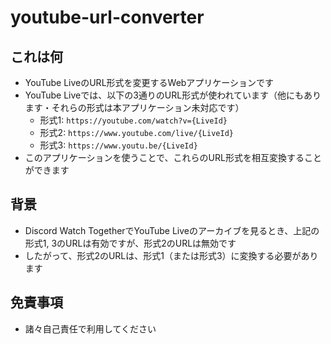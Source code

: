 # youtube-url-converter

## これは何

- YouTube LiveのURL形式を変更するWebアプリケーションです
- YouTube Liveでは、以下の3通りのURL形式が使われています（他にもあります・それらの形式は本アプリケーション未対応です）
  - 形式1: `https://youtube.com/watch?v={LiveId}`
  - 形式2: `https://www.youtube.com/live/{LiveId}`
  - 形式3: `https://www.youtu.be/{LiveId}`
- このアプリケーションを使うことで、これらのURL形式を相互変換することができます

## 背景

- Discord Watch TogetherでYouTube Liveのアーカイブを見るとき、上記の形式1, 3のURLは有効ですが、形式2のURLは無効です
- したがって、形式2のURLは、形式1（または形式3）に変換する必要があります

## 免責事項

- 諸々自己責任で利用してください
